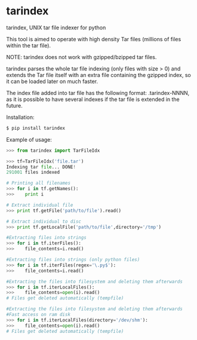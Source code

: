 # tarindex
tarindex, UNIX tar file indexer for python

This tool is aimed to operate with high density Tar files (millions of files within the tar file).

NOTE: tarindex does not work with gzipped/bzipped tar files.

tarindex parses the whole tar file indexing (only files with size > 0) and extends the Tar file itself
with an extra file containing the gzipped index, so it can be loaded later on much faster.

The index file added into tar file has the following format: .tarindex-NNNN, as it is possible
to have several indexes if the tar file is extended in the future.

Installation:

```bash
$ pip install tarindex
```

Example of usage:


```python
>>> from tarindex import TarFileIdx

>>> tf=TarFileIdx('file.tar')
Indexing tar file... DONE!
291001 files indexed

# Printing all filenames
>>> for i in tf.getNames():
>>>    print i

# Extract individual file
>>> print tf.getFile('path/to/file').read()

# Extract individual to disc
>>> print tf.getLocalFile('path/to/file',directory='/tmp')

#Extracting files into strings
>>> for i in tf.iterFiles():
>>>    file_contents=i.read()

#Extracting files into strings (only python files)
>>> for i in tf.iterFiles(regex='\.py$'):
>>>    file_contents=i.read()

#Extracting the files into filesystem and deleting them afterwards
>>> for i in tf.iterLocalFiles():
>>>    file_contents=open(i).read()
# Files get deleted automatically (tempfile)

#Extracting the files into filesystem and deleting them afterwards
#Fast access on ram disk
>>> for i in tf.iterLocalFiles(directory='/dev/shm'):
>>>    file_contents=open(i).read()
# Files get deleted automatically (tempfile)
```
